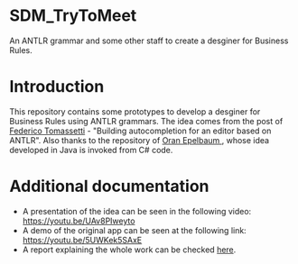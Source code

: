 # SDM_TryToMeet
An ANTLR grammar and some other staff to create a desginer for Business Rules.

# Introduction
This repository contains some prototypes to develop a desginer for Business Rules using ANTLR grammars. The idea comes from the post of [Federico Tomassetti](https://tomassetti.me/autocompletion-editor-antlr) - "Building autocompletion for an editor based on ANTLR". Also thanks to the repository of [Oran Epelbaum
](https://github.com/oranoran/antlr4-autosuggest), whose idea developed in Java is invoked from C# code.

# Additional documentation
- A presentation of the idea can be seen in the following video: https://youtu.be/UAv8PIweyto
- A demo of the original app can be seen at the following link: https://youtu.be/5UWKek5SAxE
- A report explaining the whole work can be checked [here](docs/Memoria-VictorIranzo.pdf).